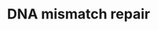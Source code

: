 ---
annotations:
- type: Pathway Ontology
  value: DNA repair pathway
- type: Pathway Ontology
  value: mismatch repair pathway
authors:
- Thomas
- AlexanderPico
- MaintBot
- MartijnVanIersel
- Khanspers
- Egonw
- Eweitz
description: DNA mismatch repair (MMR) is responsible for correcting mismatches and
  small insertions and deletions caused during replication and recombination. In eukaryotes
  the process of MMR is initiated by MutSalpha and MutLalpha, homologs of the E.coli
  proteins MutS and MutL. MutS homologs first recognize the error in DNA, and then
  physically interact with MutL, which activates other proteins that remove the erroneous
  DNA strand and synthesize a new one.  ''In vitro'' MMR requires a nick requires
  a preexisting nick (single-strand gap) in the DNA substrate. Similarly, it is thought
  that for ''in vivo'' MMR in eukaryotes, newly synthesized lagging-strand DNA transiently
  contains nicks (before being sealed by DNA ligase) which provides a signal that
  directs mismatch proofreading systems to the appropriate strandThis pathway describes
  the slightly different mechanisms for MMR based on the location of the nick in relation
  to the mismatch (5' and 3').   Mutations in the genes coding human MutS and MutL
  homologs have been linked with the Lynch syndrome, which is characterized by an
  increased risk of developing cancer.  This pathway is based on figure 1 from [https://pubmed.ncbi.nlm.nih.gov/28356513/
  Hsieh et al], with additional information from [http://repairtoire.genesilico.pl/Pathway/10/
  REPAIRtoire], [https://en.wikipedia.org/wiki/DNA_mismatch_repair Wikipedia] and
  [https://www.genome.jp/dbget-bin/www_bget?pathway+hsa03430 KEGG]. The description
  was adapted from REPAIRtoire, layout is based on KEGG.  Proteins on this pathway
  have targeted assays available via the [https://assays.cancer.gov/available_assays?wp_id=WP531
  CPTAC Assay Portal]
last-edited: 2021-05-22
organisms:
- Homo sapiens
redirect_from:
- /index.php/Pathway:WP531
- /instance/WP531
schema-jsonld:
- '@context': https://schema.org/
  '@id': https://wikipathways.github.io/pathways/WP531.html
  '@type': Dataset
  creator:
    '@type': Organization
    name: WikiPathways
  description: DNA mismatch repair (MMR) is responsible for correcting mismatches
    and small insertions and deletions caused during replication and recombination.
    In eukaryotes the process of MMR is initiated by MutSalpha and MutLalpha, homologs
    of the E.coli proteins MutS and MutL. MutS homologs first recognize the error
    in DNA, and then physically interact with MutL, which activates other proteins
    that remove the erroneous DNA strand and synthesize a new one.  ''In vitro'' MMR
    requires a nick requires a preexisting nick (single-strand gap) in the DNA substrate.
    Similarly, it is thought that for ''in vivo'' MMR in eukaryotes, newly synthesized
    lagging-strand DNA transiently contains nicks (before being sealed by DNA ligase)
    which provides a signal that directs mismatch proofreading systems to the appropriate
    strandThis pathway describes the slightly different mechanisms for MMR based on
    the location of the nick in relation to the mismatch (5' and 3').   Mutations
    in the genes coding human MutS and MutL homologs have been linked with the Lynch
    syndrome, which is characterized by an increased risk of developing cancer.  This
    pathway is based on figure 1 from [https://pubmed.ncbi.nlm.nih.gov/28356513/ Hsieh
    et al], with additional information from [http://repairtoire.genesilico.pl/Pathway/10/
    REPAIRtoire], [https://en.wikipedia.org/wiki/DNA_mismatch_repair Wikipedia] and
    [https://www.genome.jp/dbget-bin/www_bget?pathway+hsa03430 KEGG]. The description
    was adapted from REPAIRtoire, layout is based on KEGG.  Proteins on this pathway
    have targeted assays available via the [https://assays.cancer.gov/available_assays?wp_id=WP531
    CPTAC Assay Portal]
  keywords:
  - RFC5
  - RFC3
  - RFC2
  - POLD1
  - EXO1
  - PCNA
  - POLD2
  - POLD3
  - POLE4
  - LIG1
  - POLE3
  - MSH3
  - RFC4
  - RPA1
  - RFC1
  - POLE
  - POLE2
  - ATP
  - RPA3
  - PMS2
  - POLD4
  - MSH6
  - RPA2
  - MSH2
  - MLH1
  license: CC0
  name: DNA mismatch repair
seo: CreativeWork
title: DNA mismatch repair
wpid: WP531
---